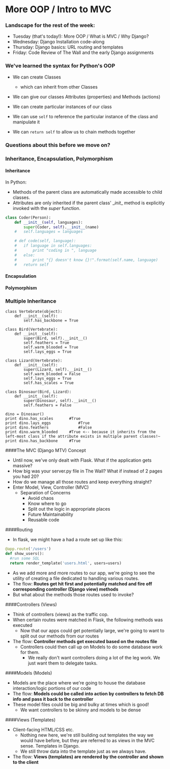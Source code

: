 # More OOP / Intro to MVC

### Landscape for the rest of the week:
- Tuesday (that's today!): More OOP / What is MVC / Why Django?
- Wednesday: Django Installation code-along
- Thursday: Django basics: URL routing and templates
- Friday: Code Review of The Wall and the early Django assignments

### We've learned the syntax for Python's OOP

- We can create Classes
	- which can inherit from other Classes

- We can give our classes Attributes (properties) and Methods (actions)

- We can create particular instances of our class

- We can use `self` to reference the particular instance of the class and manipulate it

- We can `return self` to allow us to chain methods together

### Questions about this before we move on?

### Inheritance, Encapsulation, Polymorphism

#### Inheritance
In Python:
- Methods of the parent class are automatically made accessible to child classes.
- Attributes are only inherited if the parent class' \__init__ method is explicitly invoked with the _super_ function.

```python
class Coder(Person):
	def __init__(self, languages):
		super(Coder, self).__init__(name)
	#	self.languages = languages

	# def code(self, language):
	# 	if language in self.languages:
	# 		print "coding in ", language
	# 	else:
	# 		print "{} doesn't know {}!".format(self.name, language)
	# 	return self
```

#### Encapsulation

#### Polymorphism

### Multiple Inheritance

```
class Vertebrate(object):
	def __init__(self):
		self.has_backbone = True

class Bird(Vertebrate):
	def __init__(self):
		super(Bird, self).__init__()
		self.feathers = True
		self.warm_blooded = True
		self.lays_eggs = True

class Lizard(Vertebrate):
	def __init__(self):
		super(Lizard, self).__init__()
		self.warm_blooded = False
		self.lays_eggs = True
		self.has_scales = True

class Dinosaur(Bird, Lizard):
	def __init__(self):
		super(Dinosaur, self).__init__()
		self.feathers = False

dino = Dinosaur()
print dino.has_scales 		#True
print dino.lays_eggs 			#True
print dino.feathers 			#False
print dino.warm_blooded 	#True <-- because it inherits from the left-most class if the attribute exists in multiple parent classes!~
print dino.has_backbone		#True

```


####The MVC (Django MTV) Concept
- Until now, we've only dealt with Flask.  What if the application gets massive?  
- How big was your server.py file in The Wall? What if instead of 2 pages you had 20?
- How do we manage all those routes and keep everything straight?
- Enter Model, View, Controller (MVC)
  - Separation of Concerns
    * Avoid chaos
    * Know where to go
    * Split out the logic in appropriate places
    * Future Maintainability
    * Reusable code


####Routing
- In flask, we might have a had a route set up like this:
```python
@app.route('/users')
def show_users():
  #run some SQL
  return render_template('users.html', users=users)
```
  - As we add more and more routes to our app, we're going to see the utility of creating a file dedicated to handling various routes.
  - The flow: <b>Routes get hit first and potentially matched and fire off corresponding controller (Django view) methods</b>
  - But what about the methods those routes used to invoke?

####Controllers (Views)
- Think of controllers (views) as the traffic cop.
- When certain routes were matched in Flask, the following methods was executed
  - Now that our apps could get potentially large, we're going to want to split out our methods from our routes
- The flow: <b>Controller methods get executed based on the routes file</b>
  - Controllers could then call up on Models to do some database work for them.
    - We really don't want controllers doing a lot of the leg work.  We just want them to delegate tasks.

####Models (Models)
- Models are the place where we're going to house the database interaction/logic portions of our code
- The flow: <b>Models could be called into action by controllers to fetch DB info and pass it back to the controller</b>
- These model files could be big and bulky at times which is good!
  - We want controllers to be skinny and models to be dense

####Views (Templates)
- Client-facing HTML/CSS etc.
  - Nothing new here, we're still building out templates the way we would have before, but they are referred to as views in the MVC sense.  Templates in Django.
  - We still throw data into the template just as we always have.
- The flow: <b>Views (templates) are rendered by the controller and shown to the client</b>
